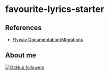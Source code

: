 # favourite-lyrics-starter

## References

-   [Flyway Documentation/Migrations](https://flywaydb.org/documentation/concepts/migrations.html#naming)

## About me

[![GitHub followers](https://img.shields.io/github/followers/jesperancinha.svg?label=Jesperancinha&style=for-the-badge&logo=github&color=grey "GitHub")](https://github.com/jesperancinha)
